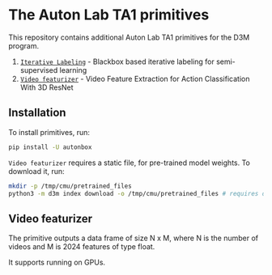 # The Auton Lab TA1 primitives

This repository contains additional Auton Lab TA1 primitives for the D3M program.

1. [`Iterative Labeling`](autonbox/iterative_labeling.py) - Blackbox based iterative labeling for semi-supervised learning
1. [`Video featurizer`](autonbox/resnext101_kinetics_video_features.py) - Video Feature Extraction for Action Classification With 3D ResNet

## Installation
To install primitives, run:
```bash
pip install -U autonbox
```

`Video featurizer` requires a static file, for pre-trained model weights.
To download it, run: 
```bash
mkdir -p /tmp/cmu/pretrained_files
python3 -m d3m index download -o /tmp/cmu/pretrained_files # requires d3m core
```

## Video featurizer
The primitive outputs a data frame of size N x M, where N is the number of videos and M is 2024 features of type float.

It supports running on GPUs.

